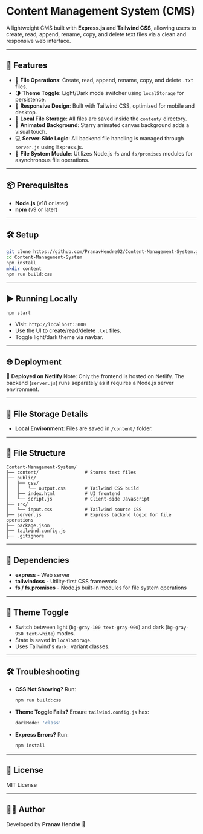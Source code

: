 # Content Management System (CMS)

A lightweight CMS built with **Express.js** and **Tailwind CSS**, allowing users to create, read, append, rename, copy, and delete text files via a clean and responsive web interface.

---

## 🚀 Features

* 📄 **File Operations**: Create, read, append, rename, copy, and delete `.txt` files.
* 🌗 **Theme Toggle**: Light/Dark mode switcher using `localStorage` for persistence.
* 📱 **Responsive Design**: Built with Tailwind CSS, optimized for mobile and desktop.
* 📁 **Local File Storage**: All files are saved inside the `content/` directory.
* 🎨 **Animated Background**: Starry animated canvas background adds a visual touch.
* 💻 **Server-Side Logic**: All backend file handling is managed through `server.js` using Express.js.
* 📜 **File System Module**: Utilizes Node.js `fs` and `fs/promises` modules for asynchronous file operations.

---

## 📦 Prerequisites

* **Node.js** (v18 or later)
* **npm** (v9 or later)

---

## 🛠️ Setup

```bash
git clone https://github.com/PranavHendre02/Content-Management-System.git
cd Content-Management-System
npm install
mkdir content
npm run build:css
```

---

## ▶️ Running Locally

```bash
npm start
```

* Visit: `http://localhost:3000`
* Use the UI to create/read/delete `.txt` files.
* Toggle light/dark theme via navbar.

---

## 🌐 Deployment

📌 **Deployed on Netlify**
Note: Only the frontend is hosted on Netlify. The backend (`server.js`) runs separately as it requires a Node.js server environment.

---

## 📁 File Storage Details

* **Local Environment**: Files are saved in `/content/` folder.

---

## 📂 File Structure

```
Content-Management-System/
├── content/                 # Stores text files
├── public/
│   ├── css/
│   │   └── output.css       # Tailwind CSS build
│   ├── index.html           # UI frontend
│   └── script.js            # Client-side JavaScript
├── src/
│   └── input.css            # Tailwind source CSS
├── server.js                # Express backend logic for file operations
├── package.json
├── tailwind.config.js
├── .gitignore
```

---

## 🧹 Dependencies

* **express** - Web server
* **tailwindcss** - Utility-first CSS framework
* **fs / fs.promises** - Node.js built-in modules for file system operations

---

## 🌃 Theme Toggle

* Switch between light (`bg-gray-100 text-gray-900`) and dark (`bg-gray-950 text-white`) modes.
* State is saved in `localStorage`.
* Uses Tailwind's `dark:` variant classes.

---

## 🛠️ Troubleshooting

* **CSS Not Showing?** Run:

  ```bash
  npm run build:css
  ```
* **Theme Toggle Fails?** Ensure `tailwind.config.js` has:

  ```js
  darkMode: 'class'
  ```
* **Express Errors?** Run:

  ```bash
  npm install
  ```

---

## 🪪 License

MIT License

---

## 👨‍💻 Author

Developed by **Pranav Hendre** 🚀
